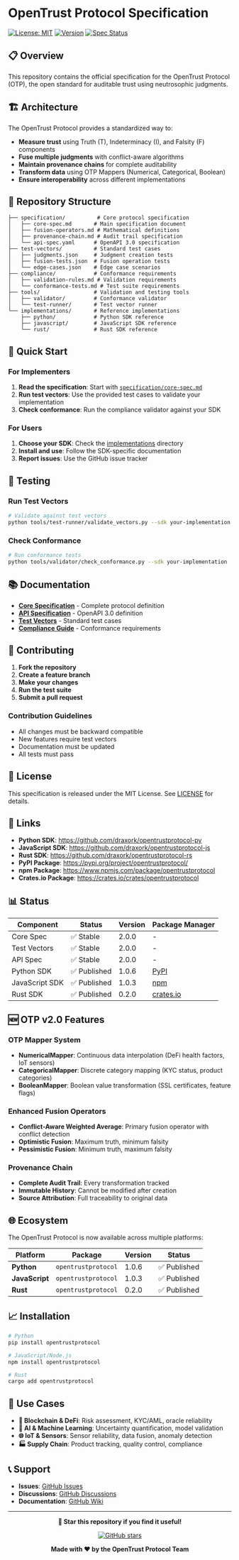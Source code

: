 # OpenTrust Protocol Specification

[![License: MIT](https://img.shields.io/badge/License-MIT-yellow.svg)](https://opensource.org/licenses/MIT)
[![Version](https://img.shields.io/badge/version-2.0.0-blue.svg)](https://github.com/draxork/opentrustprotocol-specification)
[![Spec Status](https://img.shields.io/badge/spec-stable-green.svg)](https://github.com/draxork/opentrustprotocol-specification)

## 📋 Overview

This repository contains the official specification for the OpenTrust Protocol (OTP), the open standard for auditable trust using neutrosophic judgments.

## 🏗️ Architecture

The OpenTrust Protocol provides a standardized way to:
- **Measure trust** using Truth (T), Indeterminacy (I), and Falsity (F) components
- **Fuse multiple judgments** with conflict-aware algorithms
- **Maintain provenance chains** for complete auditability
- **Transform data** using OTP Mappers (Numerical, Categorical, Boolean)
- **Ensure interoperability** across different implementations

## 📁 Repository Structure

```
├── specification/          # Core protocol specification
│   ├── core-spec.md       # Main specification document
│   ├── fusion-operators.md # Mathematical definitions
│   ├── provenance-chain.md # Audit trail specification
│   └── api-spec.yaml      # OpenAPI 3.0 specification
├── test-vectors/          # Standard test cases
│   ├── judgments.json     # Judgment creation tests
│   ├── fusion-tests.json  # Fusion operation tests
│   └── edge-cases.json    # Edge case scenarios
├── compliance/            # Conformance requirements
│   ├── validation-rules.md # Validation requirements
│   └── conformance-tests.md # Test suite requirements
├── tools/                 # Validation and testing tools
│   ├── validator/         # Conformance validator
│   └── test-runner/       # Test vector runner
└── implementations/       # Reference implementations
    ├── python/            # Python SDK reference
    ├── javascript/        # JavaScript SDK reference
    └── rust/              # Rust SDK reference
```

## 🎯 Quick Start

### For Implementers

1. **Read the specification**: Start with [`specification/core-spec.md`](specification/core-spec.md)
2. **Run test vectors**: Use the provided test cases to validate your implementation
3. **Check conformance**: Run the compliance validator against your SDK

### For Users

1. **Choose your SDK**: Check the [implementations](implementations/) directory
2. **Install and use**: Follow the SDK-specific documentation
3. **Report issues**: Use the GitHub issue tracker

## 🧪 Testing

### Run Test Vectors

```bash
# Validate against test vectors
python tools/test-runner/validate_vectors.py --sdk your-implementation
```

### Check Conformance

```bash
# Run conformance tests
python tools/validator/check_conformance.py --sdk your-implementation
```

## 📚 Documentation

- **[Core Specification](specification/core-spec.md)** - Complete protocol definition
- **[API Specification](specification/api-spec.yaml)** - OpenAPI 3.0 definition
- **[Test Vectors](test-vectors/)** - Standard test cases
- **[Compliance Guide](compliance/)** - Conformance requirements

## 🤝 Contributing

1. **Fork the repository**
2. **Create a feature branch**
3. **Make your changes**
4. **Run the test suite**
5. **Submit a pull request**

### Contribution Guidelines

- All changes must be backward compatible
- New features require test vectors
- Documentation must be updated
- All tests must pass

## 📄 License

This specification is released under the MIT License. See [LICENSE](LICENSE) for details.

## 🔗 Links

- **Python SDK**: https://github.com/draxork/opentrustprotocol-py
- **JavaScript SDK**: https://github.com/draxork/opentrustprotocol-js
- **Rust SDK**: https://github.com/draxork/opentrustprotocol-rs
- **PyPI Package**: https://pypi.org/project/opentrustprotocol/
- **npm Package**: https://www.npmjs.com/package/opentrustprotocol
- **Crates.io Package**: https://crates.io/crates/opentrustprotocol

## 📊 Status

| Component | Status | Version | Package Manager |
|-----------|--------|---------|-----------------|
| Core Spec | ✅ Stable | 2.0.0 | - |
| Test Vectors | ✅ Stable | 2.0.0 | - |
| API Spec | ✅ Stable | 2.0.0 | - |
| Python SDK | ✅ Published | 1.0.6 | [PyPI](https://pypi.org/project/opentrustprotocol/) |
| JavaScript SDK | ✅ Published | 1.0.3 | [npm](https://www.npmjs.com/package/opentrustprotocol) |
| Rust SDK | ✅ Published | 0.2.0 | [crates.io](https://crates.io/crates/opentrustprotocol) |

## 🆕 OTP v2.0 Features

### **OTP Mapper System**
- **NumericalMapper**: Continuous data interpolation (DeFi health factors, IoT sensors)
- **CategoricalMapper**: Discrete category mapping (KYC status, product categories)
- **BooleanMapper**: Boolean value transformation (SSL certificates, feature flags)

### **Enhanced Fusion Operators**
- **Conflict-Aware Weighted Average**: Primary fusion operator with conflict detection
- **Optimistic Fusion**: Maximum truth, minimum falsity
- **Pessimistic Fusion**: Minimum truth, maximum falsity

### **Provenance Chain**
- **Complete Audit Trail**: Every transformation tracked
- **Immutable History**: Cannot be modified after creation
- **Source Attribution**: Full traceability to original data

## 🌐 Ecosystem

The OpenTrust Protocol is now available across multiple platforms:

| Platform | Package | Version | Status |
|----------|---------|---------|--------|
| **Python** | `opentrustprotocol` | 1.0.6 | ✅ Published |
| **JavaScript** | `opentrustprotocol` | 1.0.3 | ✅ Published |
| **Rust** | `opentrustprotocol` | 0.2.0 | ✅ Published |

## 📈 Installation

```bash
# Python
pip install opentrustprotocol

# JavaScript/Node.js
npm install opentrustprotocol

# Rust
cargo add opentrustprotocol
```

## 🎯 Use Cases

- **🔗 Blockchain & DeFi**: Risk assessment, KYC/AML, oracle reliability
- **🤖 AI & Machine Learning**: Uncertainty quantification, model validation
- **🌐 IoT & Sensors**: Sensor reliability, data fusion, anomaly detection
- **🏭 Supply Chain**: Product tracking, quality control, compliance

## 📞 Support

- **Issues**: [GitHub Issues](https://github.com/draxork/opentrustprotocol-specification/issues)
- **Discussions**: [GitHub Discussions](https://github.com/draxork/opentrustprotocol-specification/discussions)
- **Documentation**: [GitHub Wiki](https://github.com/draxork/opentrustprotocol-specification/wiki)

---

<div align="center">

**🌟 Star this repository if you find it useful!**

[![GitHub stars](https://img.shields.io/github/stars/draxork/opentrustprotocol-specification?style=social)](https://github.com/draxork/opentrustprotocol-specification)

**Made with ❤️ by the OpenTrust Protocol Team**

</div>